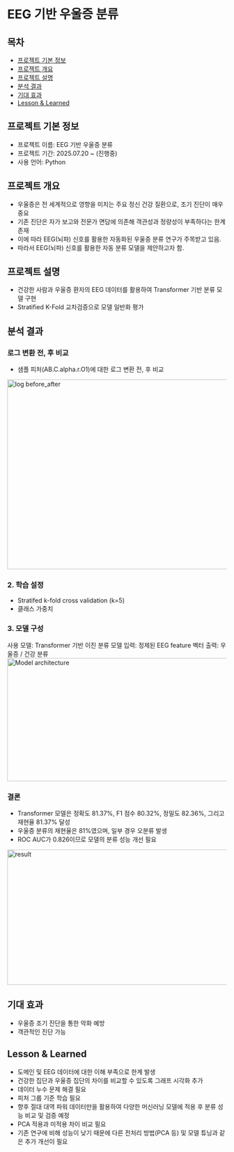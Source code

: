 # EEG 기반 우울증 분류

## 목차
  - [프로젝트 기본 정보](#프로젝트-기본-정보)
  - [프로젝트 개요](#프로젝트-개요)
  - [프로젝트 설명](#프로젝트-설명)
  - [분석 결과](#분석-결과)
  - [기대 효과](#기대-효과)
  - [Lesson & Learned](#lesson--learned)

## 프로젝트 기본 정보
- 프로젝트 이름: EEG 기반 우울증 분류
- 프로젝트 기간: 2025.07.20 ~ (진행중)
- 사용 언어: Python


## 프로젝트 개요
- 우울증은 전 세계적으로 영향을 미치는 주요 정신 건강 질환으로, 조기 진단이 매우 중요
- 기존 진단은 자가 보고와 전문가 면담에 의존해 객관성과 정량성이 부족하다는 한계 존재
- 이에 따라 EEG(뇌파) 신호를 활용한 자동화된 우울증 분류 연구가 주목받고 있음.
- 따라서 EEG(뇌파) 신호를 활용한 자동 분류 모델을 제안하고자 함.


## 프로젝트 설명
- 건강한 사람과 우울증 환자의 EEG 데이터를 활용하여 Transformer 기반 분류 모델 구현
- Stratified K-Fold 교차검증으로 모델 일반화 평가


## 분석 결과
### 로그 변환 전, 후 비교
- 샘플 피처(AB.C.alpha.r.O1)에 대한 로그 변환 전, 후 비교
<img width="1469" height="436" alt="log before_after" src="https://github.com/user-attachments/assets/01278a1e-bb56-417f-ac83-628490cb97ac" />

### 2. 학습 설정
- Stratifed k-fold cross validation (k=5)
- 클래스 가중치

###  3. 모델 구성
사용 모델: Transformer 기반 이진 분류 모델
입력: 정제된 EEG feature 벡터
출력: 우울증 / 건강 분류
<img width="1310" height="283" alt="Model architecture" src="https://github.com/user-attachments/assets/a6df24d6-ab37-4854-baff-7ee602c72c55" />

### 결론
- Transformer 모델은 정확도 81.37%, F1 점수 80.32%, 정밀도 82.36%, 그리고 재현율 81.37% 달성
- 우울증 분류의 재현율은 81%였으며, 일부 경우 오분류 발생
- ROC AUC가 0.826이므로 모델의 분류 성능 개선 필요
<img width="1124" height="311" alt="result" src="https://github.com/user-attachments/assets/69f8a364-1ec6-48d4-97ae-369c1f4233f4" />


## 기대 효과
- 우울증 조기 진단을 통한 악화 예방
- 객관적인 진단 가능

  
## Lesson & Learned
- 도메인 및 EEG 데이터에 대한 이해 부족으로 한계 발생
- 건강한 집단과 우울증 집단의 차이를 비교할 수 있도록 그래프 시각화 추가
- 데이터 누수 문제 해결 필요
- 피처 그룹 기준 학습 필요
- 향후 절대 대역 파워 데이터만을 활용하여 다양한 머신러닝 모델에 적용 후 분류 성능 비교 및 검증 예정
- PCA 적용과 미적용 차이 비교 필요
- 기존 연구에 비해 성능이 낮기 때문에 다른 전처리 방법(PCA 등) 및 모델 튜닝과 같은 추가 개선이 필요
